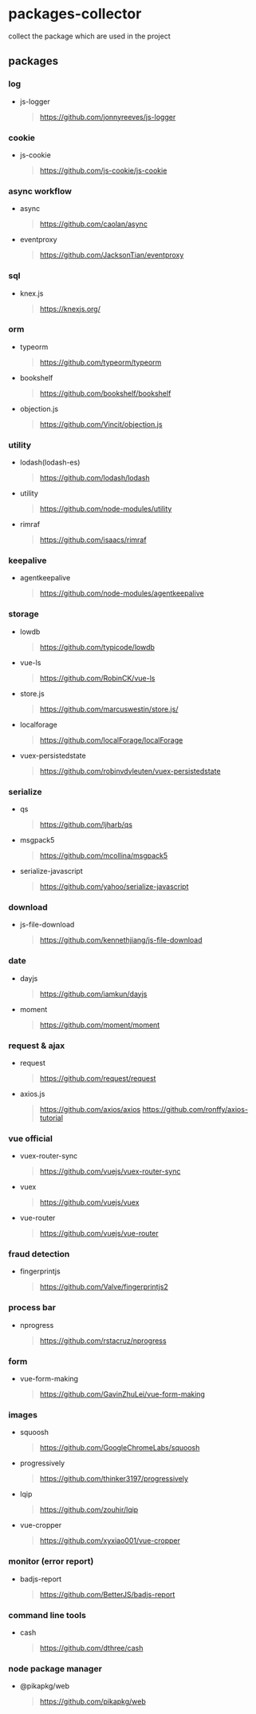 # packages-collector
collect the package which are used in the project

## packages

### log
- js-logger

  > https://github.com/jonnyreeves/js-logger


### cookie
- js-cookie

  > https://github.com/js-cookie/js-cookie


### async workflow
- async

  > https://github.com/caolan/async

- eventproxy

  > https://github.com/JacksonTian/eventproxy



### sql
- knex.js

  > https://knexjs.org/

### orm
- typeorm
  > https://github.com/typeorm/typeorm

- bookshelf
  > https://github.com/bookshelf/bookshelf

- objection.js
  > https://github.com/Vincit/objection.js

### utility

- lodash(lodash-es)
  > https://github.com/lodash/lodash

- utility
  > https://github.com/node-modules/utility

- rimraf
  > https://github.com/isaacs/rimraf

### keepalive
- agentkeepalive

  > https://github.com/node-modules/agentkeepalive


### storage

- lowdb
  > https://github.com/typicode/lowdb

- vue-ls
  > https://github.com/RobinCK/vue-ls

- store.js
  > https://github.com/marcuswestin/store.js/

- localforage
  > https://github.com/localForage/localForage

- vuex-persistedstate
  > https://github.com/robinvdvleuten/vuex-persistedstate

### serialize
- qs
  > https://github.com/ljharb/qs

- msgpack5
  > https://github.com/mcollina/msgpack5

- serialize-javascript
  > https://github.com/yahoo/serialize-javascript

### download

- js-file-download

  > https://github.com/kennethjiang/js-file-download

### date
- dayjs
  > https://github.com/iamkun/dayjs

- moment
  > https://github.com/moment/moment


### request & ajax
- request
  > https://github.com/request/request

- axios.js
  > https://github.com/axios/axios
  > https://github.com/ronffy/axios-tutorial


### vue official
- vuex-router-sync
  > https://github.com/vuejs/vuex-router-sync

- vuex
  > https://github.com/vuejs/vuex

- vue-router
  > https://github.com/vuejs/vue-router

### fraud detection
- fingerprintjs
  > https://github.com/Valve/fingerprintjs2


### process bar
- nprogress
  > https://github.com/rstacruz/nprogress


### form
- vue-form-making
  > https://github.com/GavinZhuLei/vue-form-making


### images
- squoosh
  > https://github.com/GoogleChromeLabs/squoosh

- progressively
  > https://github.com/thinker3197/progressively

- lqip
  > https://github.com/zouhir/lqip

- vue-cropper
  > https://github.com/xyxiao001/vue-cropper

### monitor (error report)
- badjs-report
  > https://github.com/BetterJS/badjs-report


### command line tools
- cash
  > https://github.com/dthree/cash


### node package manager
- @pikapkg/web
  > https://github.com/pikapkg/web
